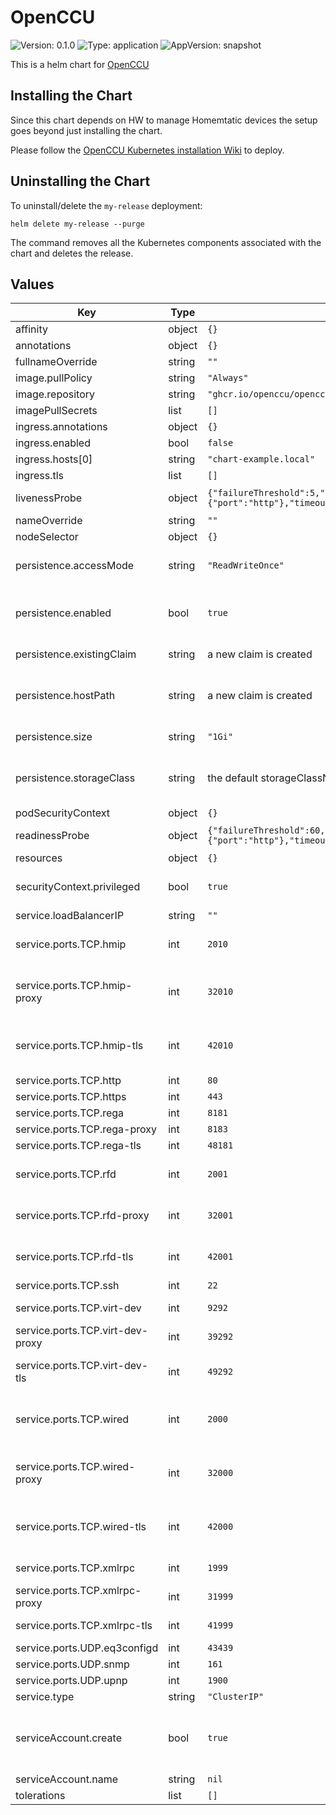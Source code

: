 # OpenCCU

![Version: 0.1.0](https://img.shields.io/badge/Version-0.1.0-informational?style=flat-square) ![Type: application](https://img.shields.io/badge/Type-application-informational?style=flat-square) ![AppVersion: snapshot](https://img.shields.io/badge/AppVersion-snapshot-informational?style=flat-square)

This is a helm chart for [OpenCCU](https://openccu.de/)

## Installing the Chart

Since this chart depends on HW to manage Homemtatic devices the setup goes beyond just installing the chart.

Please follow the [OpenCCU Kubernetes installation Wiki](https://github.com/OpenCCU/OpenCCU/wiki/Installation-Kubernetes) to deploy.

## Uninstalling the Chart

To uninstall/delete the `my-release` deployment:

```console
helm delete my-release --purge
```

The command removes all the Kubernetes components associated with the chart and deletes the release.

## Values

| Key | Type | Default | Description |
|-----|------|---------|-------------|
| affinity | object | `{}` |  |
| annotations | object | `{}` |  |
| fullnameOverride | string | `""` |  |
| image.pullPolicy | string | `"Always"` |  |
| image.repository | string | `"ghcr.io/openccu/openccu"` |  |
| imagePullSecrets | list | `[]` |  |
| ingress.annotations | object | `{}` |  |
| ingress.enabled | bool | `false` |  |
| ingress.hosts[0] | string | `"chart-example.local"` |  |
| ingress.tls | list | `[]` |  |
| livenessProbe | object | `{"failureThreshold":5,"initialDelaySeconds":60,"periodSeconds":60,"tcpSocket":{"port":"http"},"timeoutSeconds":5}` | livenessProbe settings |
| nameOverride | string | `""` |  |
| nodeSelector | object | `{}` |  |
| persistence.accessMode | string | `"ReadWriteOnce"` | How to access the storage claim |
| persistence.enabled | bool | `true` | enabling persistent data. Dissable for demos |
| persistence.existingClaim | string | a new claim is created | Reuse an existing claim |
| persistence.hostPath | string | a new claim is created |  Use a particular volume on the host machine |
| persistence.size | string | `"1Gi"` | Size for storage claim |
| persistence.storageClass | string | the default storageClassName is used | Use a particular class instead of the default |
| podSecurityContext | object | `{}` |  |
| readinessProbe | object | `{"failureThreshold":60,"periodSeconds":5,"tcpSocket":{"port":"http"},"timeoutSeconds":4}` | readinessProbe settings |
| resources | object | `{}` |  |
| securityContext.privileged | bool | `true` | Use privileged to access the Homematic HW  |
| service.loadBalancerIP | string | `""` |  |
| service.ports.TCP.hmip | int | `2010` | crRFD Legacy XmlRpc - Homematic IP |
| service.ports.TCP.hmip-proxy | int | `32010` | crRFD Legacy XmlRpc - Homematic IP proxy |
| service.ports.TCP.hmip-tls | int | `42010` | crRFD Legacy XmlRpc - Homematic IP TLS |
| service.ports.TCP.http | int | `80` |  |
| service.ports.TCP.https | int | `443` |  |
| service.ports.TCP.rega | int | `8181` | Rega |
| service.ports.TCP.rega-proxy | int | `8183` | Rega proxy |
| service.ports.TCP.rega-tls | int | `48181` | Rega TLS |
| service.ports.TCP.rfd | int | `2001` | wireless Homematic (rfd) |
| service.ports.TCP.rfd-proxy | int | `32001` | wireless Homematic (rfd) proxy |
| service.ports.TCP.rfd-tls | int | `42001` | wireless Homematic (rfd) TLS |
| service.ports.TCP.ssh | int | `22` |  |
| service.ports.TCP.virt-dev | int | `9292` | HMServer - Virtual Devices |
| service.ports.TCP.virt-dev-proxy | int | `39292` | HMServer - Virtual Devices |
| service.ports.TCP.virt-dev-tls | int | `49292` | HMServer - Virtual Devices TLS |
| service.ports.TCP.wired | int | `2000` | wired Homematic (HS485D XmlRpc) |
| service.ports.TCP.wired-proxy | int | `32000` | wired Homematic (HS485D XmlRpc) proxy |
| service.ports.TCP.wired-tls | int | `42000` | wired Homematic (HS485D XmlRpc) TLS |
| service.ports.TCP.xmlrpc | int | `1999` | ReGaHss XmlRpc |
| service.ports.TCP.xmlrpc-proxy | int | `31999` | ReGaHss XmlRpc proxy |
| service.ports.TCP.xmlrpc-tls | int | `41999` | ReGaHss XmlRpc TLS |
| service.ports.UDP.eq3configd | int | `43439` | eq3configd |
| service.ports.UDP.snmp | int | `161` |  |
| service.ports.UDP.upnp | int | `1900` | uPnP/ssdp |
| service.type | string | `"ClusterIP"` |  |
| serviceAccount.create | bool | `true` | Specifies whether a service account should be created |
| serviceAccount.name | string | `nil` |  |
| tolerations | list | `[]` |  |
